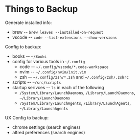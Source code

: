 # Things to Backup

Generate installed info:

  - brew -- `brew leaves --installed-on-request`
  - vscode -- `code --list-extensions --show-versions`

Config to backup:

  - books -- `~/Books`
  - config for various tools in `~/.config`
    - code -- `~/.config/vscode/*.code-workspace` 
    - nvim -- `~/.config/nvim/init.vim`
    - zsh -- `~/.config/zsh/*.zsh` and `~/.config/zsh/.zshrc`
  - scripts -- `~/src/scripts`
  - startup serivces -- `ls` in each of the following
    - `/System/Library/LaunchDaemons`, `/Library/LaunchDaemons`, `~/Library/LaunchDaemons`
    - `/System/Library/LaunchAgents`, `/Library/LaunchAgents`, `~/Library/LaunchAgents`

UX Config to backup:

  - chrome settings (search engines)
  - alfred preferences (search engines)
